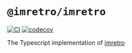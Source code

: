 # `@imretro/imretro`

[![CI](https://github.com/imretro/ts/actions/workflows/ci.yml/badge.svg)](https://github.com/imretro/ts/actions/workflows/ci.yml)
[![codecov](https://codecov.io/gh/imretro/ts/branch/main/graph/badge.svg?token=OWoezusXyI)](https://codecov.io/gh/imretro/ts)

The Typescript implementation of [imretro]

[imretro]: https://github.com/imretro/imretro
